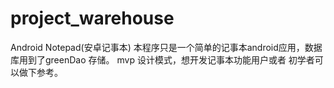 # project_warehouse
Android Notepad(安卓记事本)
本程序只是一个简单的记事本android应用，数据库用到了greenDao 存储。
mvp 设计模式，想开发记事本功能用户或者 初学者可以做下参考。
